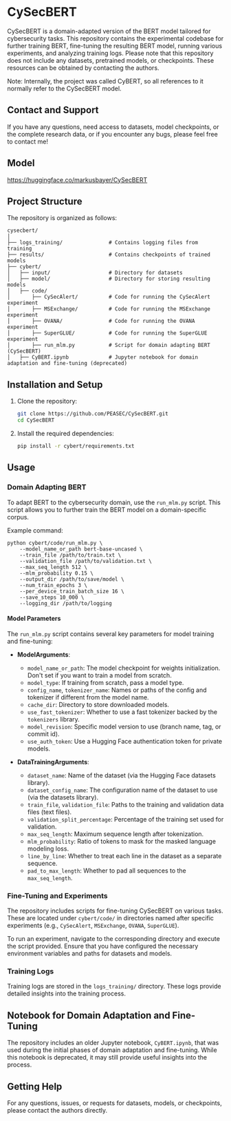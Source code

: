# CySecBERT

CySecBERT is a domain-adapted version of the BERT model tailored for cybersecurity tasks. This repository contains the experimental codebase for further training BERT, fine-tuning the resulting BERT model, running various experiments, and analyzing training logs. Please note that this repository does not include any datasets, pretrained models, or checkpoints. These resources can be obtained by contacting the authors.

Note: Internally, the project was called CyBERT, so all references to it normally refer to the CySecBERT model. 

## Contact and Support

If you have any questions, need access to datasets, model checkpoints, or the complete research data, or if you encounter any bugs, please feel free to contact me!

## Model

https://huggingface.co/markusbayer/CySecBERT

## Project Structure

The repository is organized as follows:

```
cysecbert/
│
├── logs_training/               # Contains logging files from training
├── results/                     # Contains checkpoints of trained models
├── cybert/
│   ├── input/                   # Directory for datasets
│   ├── model/                   # Directory for storing resulting models
│   ├── code/
│       ├── CySecAlert/          # Code for running the CySecAlert experiment
│       ├── MSExchange/          # Code for running the MSExchange experiment
│       ├── OVANA/               # Code for running the OVANA experiment
│       ├── SuperGLUE/           # Code for running the SuperGLUE experiment
│       ├── run_mlm.py           # Script for domain adapting BERT (CySecBERT)
│   ├── CyBERT.ipynb             # Jupyter notebook for domain adaptation and fine-tuning (deprecated)
```

## Installation and Setup

1. Clone the repository:
   ```bash
   git clone https://github.com/PEASEC/CySecBERT.git
   cd CySecBERT
   ```

2. Install the required dependencies:
   ```bash
   pip install -r cybert/requirements.txt
   ```

## Usage

### Domain Adapting BERT

To adapt BERT to the cybersecurity domain, use the `run_mlm.py` script. This script allows you to further train the BERT model on a domain-specific corpus.

Example command:
```
python cybert/code/run_mlm.py \
    --model_name_or_path bert-base-uncased \
    --train_file /path/to/train.txt \
    --validation_file /path/to/validation.txt \
    --max_seq_length 512 \
    --mlm_probability 0.15 \
    --output_dir /path/to/save/model \
    --num_train_epochs 3 \
    --per_device_train_batch_size 16 \
    --save_steps 10_000 \
    --logging_dir /path/to/logging
```

#### Model Parameters

The `run_mlm.py` script contains several key parameters for model training and fine-tuning:

- **ModelArguments**:
  - `model_name_or_path`: The model checkpoint for weights initialization. Don't set if you want to train a model from scratch.
  - `model_type`: If training from scratch, pass a model type. 
  - `config_name`, `tokenizer_name`: Names or paths of the config and tokenizer if different from the model name.
  - `cache_dir`: Directory to store downloaded models.
  - `use_fast_tokenizer`: Whether to use a fast tokenizer backed by the `tokenizers` library.
  - `model_revision`: Specific model version to use (branch name, tag, or commit id).
  - `use_auth_token`: Use a Hugging Face authentication token for private models.

- **DataTrainingArguments**:
  - `dataset_name`: Name of the dataset (via the Hugging Face datasets library).
  - `dataset_config_name`: The configuration name of the dataset to use (via the datasets library).
  - `train_file`, `validation_file`: Paths to the training and validation data files (text files).
  - `validation_split_percentage`: Percentage of the training set used for validation.
  - `max_seq_length`: Maximum sequence length after tokenization.
  - `mlm_probability`: Ratio of tokens to mask for the masked language modeling loss.
  - `line_by_line`: Whether to treat each line in the dataset as a separate sequence.
  - `pad_to_max_length`: Whether to pad all sequences to the `max_seq_length`.

### Fine-Tuning and Experiments

The repository includes scripts for fine-tuning CySecBERT on various tasks. These are located under `cybert/code/` in directories named after specific experiments (e.g., `CySecAlert`, `MSExchange`, `OVANA`, `SuperGLUE`).

To run an experiment, navigate to the corresponding directory and execute the script provided. Ensure that you have configured the necessary environment variables and paths for datasets and models.

### Training Logs

Training logs are stored in the `logs_training/` directory. These logs provide detailed insights into the training process.

## Notebook for Domain Adaptation and Fine-Tuning

The repository includes an older Jupyter notebook, `CyBERT.ipynb`, that was used during the initial phases of domain adaptation and fine-tuning. While this notebook is deprecated, it may still provide useful insights into the process.

## Getting Help

For any questions, issues, or requests for datasets, models, or checkpoints, please contact the authors directly.

